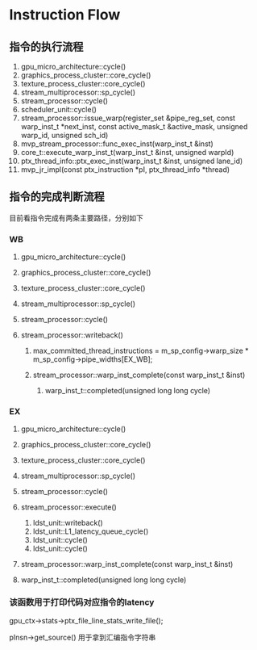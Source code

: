 # Instruction Flow

## 指令的执行流程

1. gpu_micro_architecture::cycle()
2. graphics_process_cluster::core_cycle()
3. texture_process_cluster::core_cycle()
4. stream_multiprocessor::sp_cycle()
5. stream_processor::cycle()
6. scheduler_unit::cycle()
7. stream_processor::issue_warp(register_set &pipe_reg_set,
                                  const warp_inst_t *next_inst,
                                  const active_mask_t &active_mask,
                                  unsigned warp_id, unsigned sch_id)
8. mvp_stream_processor::func_exec_inst(warp_inst_t &inst)
9. core_t::execute_warp_inst_t(warp_inst_t &inst, unsigned warpId)
10. ptx_thread_info::ptx_exec_inst(warp_inst_t &inst, unsigned lane_id)
11. mvp_jr_impl(const ptx_instruction *pI, ptx_thread_info *thread)

## 指令的完成判断流程

目前看指令完成有两条主要路径，分别如下

### WB

1. gpu_micro_architecture::cycle()

2. graphics_process_cluster::core_cycle()

3. texture_process_cluster::core_cycle()

4. stream_multiprocessor::sp_cycle()

5. stream_processor::cycle()

6. stream_processor::writeback()
   1. max_committed_thread_instructions = m_sp_config->warp_size *  m_sp_config->pipe_widths[EX_WB];

   1. stream_processor::warp_inst_complete(const warp_inst_t &inst)

      1. warp_inst_t::completed(unsigned long long cycle)

### EX

1. gpu_micro_architecture::cycle()

2. graphics_process_cluster::core_cycle()

3. texture_process_cluster::core_cycle()

4. stream_multiprocessor::sp_cycle()

5. stream_processor::cycle()

6. stream_processor::execute()

   1. ldst_unit::writeback()
   2. ldst_unit::L1_latency_queue_cycle()
   3. ldst_unit::cycle()
   4. ldst_unit::cycle()

7. stream_processor::warp_inst_complete(const warp_inst_t &inst)

8. warp_inst_t::completed(unsigned long long cycle)

### 该函数用于打印代码对应指令的latency

gpu_ctx->stats->ptx_file_line_stats_write_file();

pInsn->get_source() 用于拿到汇编指令字符串
